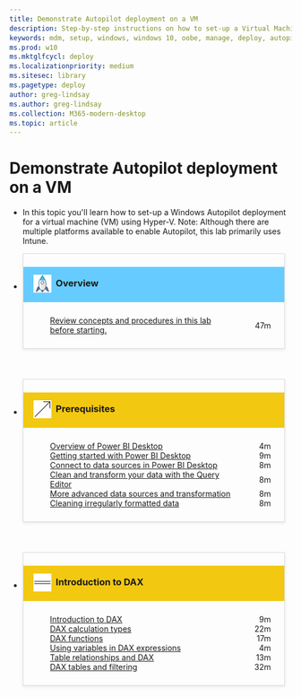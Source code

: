 ```yaml
---
title: Demonstrate Autopilot deployment on a VM
description: Step-by-step instructions on how to set-up a Virtual Machine with a Windows Autopilot deployment
keywords: mdm, setup, windows, windows 10, oobe, manage, deploy, autopilot, ztd, zero-touch, partner, msfb, intune
ms.prod: w10
ms.mktglfcycl: deploy
ms.localizationpriority: medium
ms.sitesec: library
ms.pagetype: deploy
author: greg-lindsay
ms.author: greg-lindsay
ms.collection: M365-modern-desktop
ms.topic: article
---
```

<div id="main" class="v2">
    <div class="container">
        <h1>Demonstrate Autopilot deployment on a VM</h1>
        <ul id="databases" class="cardsL panelContent" style="display: block; margin: 0px;">
          <li class="fullSpan">
              <div class="container intro">
                  <p>In this topic you'll learn how to set-up a Windows Autopilot deployment for a virtual machine (VM) using Hyper-V. Note: Although there are multiple platforms available to enable Autopilot, this lab primarily uses Intune.</p>
              </div>
          </li>
          <li>
            <div class="cardSize">
                <div class="cardPadding">
                  <div class="card" style="padding: 0 12px 54px 0;">
                      <div class="cardText" style="box-shadow: 0 2px 5px #e8e8e8; border: 1px solid #dbdbdb;">
                          <h3 class="bgdAccent1" style="padding: 8px; display: flex; background: #66ccff; font-weight: bold; border-bottom: 0; margin-bottom: 0; line-height: 42px">
                            <div class="cardImageOuter" style="margin: 0 8px 0 10px;">
                              <div class="cardImage" style="width: 32px;">
                                <img src="media/i_deploy.svg" alt="" data-linktype="absolute-path" class="x-hidden-focus" style="position: relative; top: 6px;">
                              </div>
                            </div>
                            Overview
                          </h3>
                          <ul class="noBullet" style="margin: 24px;">
                              <li style="display: flex; justify-content: space-between;">
                                <a class="barLink" href="https://www.youtube-nocookie.com/embed/KYVptkpsOqs">Review concepts and procedures in this lab before starting.</a>
                                <span style="margin-left: 32px; align-self: center;">47m</span>
                              </li>                              
                          </ul>
                      </div>
                    </div>
                </div>
            </div>
          </li>
          <li>
            <div class="cardSize">
                <div class="cardPadding">
                  <div class="card" style="padding: 0 12px 54px 0;">
                      <div class="cardText" style="box-shadow: 0 2px 5px #e8e8e8; border: 1px solid #dbdbdb;">
                          <h3 class="bgdAccent1" style="padding: 8px; display: flex; background: #f2c811; font-weight: bold; border-bottom: 0; margin-bottom: 0; line-height: 42px">
                            <div class="cardImageOuter" style="margin: 0 8px 0 10px;">
                              <div class="cardImage" style="width: 32px;">
                                <img src="media/pbi-getting-data.svg" alt="" data-linktype="absolute-path" class="x-hidden-focus" style="position: relative; top: 6px;">
                              </div>
                            </div>
                            Prerequisites
                          </h3>
                          <ul class="noBullet" style="margin: 24px;">
                              <li style="display: flex; justify-content: space-between;">
                                <a class="barLink" href="gettingdata.yml?tutorial-step=1">Overview of Power BI Desktop</a>
                                <span style="margin-left: 32px; align-self: center;">4m</span>
                              </li>
                              <li style="display: flex; justify-content: space-between;">
                                <a class="barLink" href="gettingdata.yml?tutorial-step=2">Getting started with Power BI Desktop</a>
                                <span style="margin-left: 32px; align-self: center;">9m</span>
                              </li>
                              <li style="display: flex; justify-content: space-between;">
                                <a class="barLink" href="gettingdata.yml?tutorial-step=3">Connect to data sources in Power BI Desktop</a>
                                <span style="margin-left: 32px; align-self: center;">8m</span>
                              </li>
                              <li style="display: flex; justify-content: space-between;">
                                <a class="barLink" href="gettingdata.yml?tutorial-step=4">Clean and transform your data with the Query Editor</a>
                                <span style="margin-left: 32px; align-self: center;">8m</span>
                              </li>
                              <li style="display: flex; justify-content: space-between;">
                                <a class="barLink" href="gettingdata.yml?tutorial-step=5">More advanced data sources and transformation</a>
                                <span style="margin-left: 32px; align-self: center;">8m</span>
                              </li>
                              <li style="display: flex; justify-content: space-between;">
                                <a class="barLink" href="gettingdata.yml?tutorial-step=6">Cleaning irregularly formatted data</a>
                                <span style="margin-left: 32px; align-self: center;">8m</span>
                              </li>
                          </ul>
                      </div>
                    </div>
                </div>
            </div>
          </li>
                    <li>
            <div class="cardSize">
                <div class="cardPadding">
                  <div class="card" style="padding: 0 12px 54px 0;">
                      <div class="cardText" style="box-shadow: 0 2px 5px #e8e8e8; border: 1px solid #dbdbdb;">
                          <h3 class="bgdAccent1" style="padding: 8px; display: flex; background: #f2c811; font-weight: bold; border-bottom: 0; margin-bottom: 0; line-height: 42px">
                            <div class="cardImageOuter" style="margin: 0 8px 0 10px;">
                              <div class="cardImage" style="width: 32px;">
                                <img src="media/pbi-dax-intro.svg" alt="" data-linktype="absolute-path" class="x-hidden-focus" style="position: relative; top: 6px;">
                              </div>
                            </div>
                            Introduction to DAX
                          </h3>
                          <ul class="noBullet" style="margin: 24px;">
                              <li style="display: flex; justify-content: space-between;">
                                <a class="barLink" href="introductiontodax.yml?tutorial-step=1">Introduction to DAX</a>
                                <span style="margin-left: 32px; align-self: center;">9m</span>
                              </li>
                              <li style="display: flex; justify-content: space-between;">
                                <a class="barLink" href="introductiontodax.yml?tutorial-step=2">DAX calculation types</a>
                                <span style="margin-left: 32px; align-self: center;">22m</span>
                              </li>
                              <li style="display: flex; justify-content: space-between;">
                                <a class="barLink" href="introductiontodax.yml?tutorial-step=3">DAX functions</a>
                                <span style="margin-left: 32px; align-self: center;">17m</span>
                              </li>
                              <li style="display: flex; justify-content: space-between;">
                                <a class="barLink" href="introductiontodax.yml?tutorial-step=4">Using variables in DAX expressions</a>
                                <span style="margin-left: 32px; align-self: center;">4m</span>
                              </li>
                              <li style="display: flex; justify-content: space-between;">
                                <a class="barLink" href="introductiontodax.yml?tutorial-step=5">Table relationships and DAX</a>
                                <span style="margin-left: 32px; align-self: center;">13m</span>
                              </li>
                              <li style="display: flex; justify-content: space-between;">
                                <a class="barLink" href="introductiontodax.yml?tutorial-step=6">DAX tables and filtering</a>
                                <span style="margin-left: 32px; align-self: center;">32m</span>
                              </li>
                          </ul>
                      </div>
                    </div>
                </div>
            </div>
          </li>
      </ul>
    </div>
</div>